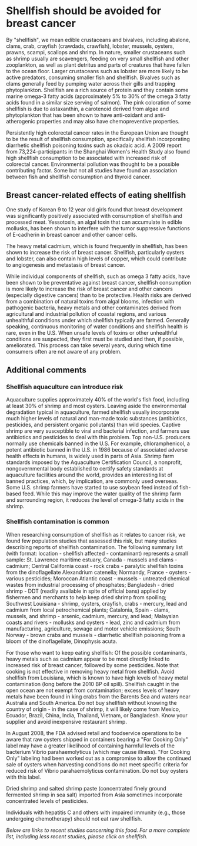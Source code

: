 

#  Shellfish should be avoided for breast cancer 

By "shellfish", we mean edible crustaceans and bivalves, including abalone, clams, crab, crayfish (crawdads, crawfish), lobster, mussels, oysters, prawns, scampi, scallops and shrimp. In nature, smaller crustaceans such as shrimp usually are scavengers, feeding on very small shellfish and other zooplankton, as well as plant detritus and parts of creatures that have fallen to the ocean floor. Larger crustaceans such as lobster are more likely to be active predators, consuming smaller fish and shellfish. Bivalves such as clams generally feed by pumping water across their gills and trapping phytoplankton. Shellfish are a rich source of protein and they contain some marine omega-3 fatty acids (approximately 5% to 30% of the omega 3 fatty acids found in a similar size serving of salmon). The pink coloration of some shellfish is due to astaxanthin, a carotenoid derived from algae and phytoplankton that has been shown to have anti-oxidant and anti-atherogenic properties and may also have chemopreventive properties.

Persistently high colorectal cancer rates in the European Union are thought to be the result of shellfish consumption, specifically shellfish incorporating diarrhetic shellfish poisoning toxins such as okadaic acid. A 2009 report from 73,224-participants in the Shanghai Women's Health Study also found high shellfish consumption to be associated with increased risk of colorectal cancer. Environmental pollution was thought to be a possible contributing factor. Some but not all studies have found an association between fish and shellfish consumption and thyroid cancer.

## Breast cancer-related effects of eating shellfish 

One study of Korean 9 to 12 year old girls found that breast development was significantly positively associated with consumption of shellfish and processed meat. Yessotoxin, an algal toxin that can accumulate in edible mollusks, has been shown to interfere with the tumor suppressive functions of E-cadherin in breast cancer and other cancer cells.

The heavy metal cadmium, which is found frequently in shellfish, has been shown to increase the risk of breast cancer. Shellfish, particularly oysters and lobster, can also contain high levels of copper, which could contribute to angiogenesis and metastasis of breast cancer.

While individual components of shellfish, such as omega 3 fatty acids, have been shown to be preventative against breast cancer, shellfish consumption is more likely to increase the risk of breast cancer and other cancers (especially digestive cancers) than to be protective. Health risks are derived from a combination of natural toxins from algal blooms, infection with pathogenic bacteria, heavy metals and other contaminates derived from agricultural and industrial pollution of coastal regions, and various unhealthful conditions under which shellfish typically are farmed. Generally speaking, continuous monitoring of water conditions and shellfish health is rare, even in the U.S. When unsafe levels of toxins or other unhealthful conditions are suspected, they first must be studied and then, if possible, ameliorated. This process can take several years, during which time consumers often are not aware of any problem.

## Additional comments

### Shellfish aquaculture can introduce risk

Aquaculture supplies approximately 40% of the world's fish food, including at least 30% of shrimp and most oysters. Leaving aside the environmental degradation typical in aquaculture, farmed shellfish usually incorporate much higher levels of natural and man-made toxic substances (antibiotics, pesticides, and persistent organic pollutants) than wild species. Captive shrimp are very susceptible to viral and bacterial infection, and farmers use antibiotics and pesticides to deal with this problem. Top non-U.S. producers normally use chemicals banned in the U.S. For example, chloramphenicol, a potent antibiotic banned in the U.S. in 1986 because of associated adverse health effects in humans, is widely used in parts of Asia. Shrimp farm standards imposed by the Aquaculture Certification Council, a nonprofit, nongovernmental body established to certify safety standards at aquaculture facilities around the world, provides an interesting list of banned practices, which, by implication, are commonly used overseas. Some U.S. shrimp farmers have started to use soybean feed instead of fish-based feed. While this may improve the water quality of the shrimp farm and surrounding region, it reduces the level of omega-3 fatty acids in the shrimp.

### Shellfish contamination is common

When researching consumption of shellfish as it relates to cancer risk, we found few population studies that assessed this risk, but many studies describing reports of shellfish contamination. The following summary list (with format: location - shellfish affected - contaminant) represents a small sample: St. Lawrence maritime estuary, Canada - mussels and clams - cadmium; Central California coast - rock crabs - paralytic shellfish toxins from the dinoflagellate Alexandrium catenella; Normandy, France - oysters - various pesticides; Moroccan Atlantic coast - mussels - untreated chemical wastes from industrial processing of phosphates; Bangladesh - dried shrimp - DDT (readily available in spite of official bans) applied by fishermen and merchants to help keep dried shrimp from spoiling; Southwest Louisiana - shrimp, oysters, crayfish, crabs - mercury, lead and cadmium from local petrochemical plants; Catalonia, Spain - clams, mussels, and shrimp - arsenic, cadmium, mercury, and lead; Malaysian coasts and rivers - mollusks and oysters - lead, zinc and cadmium from manufacturing, agriculture, sewage and motor vehicle emissions; South Norway - brown crabs and mussels - diarrhetic shellfish poisoning from a bloom of the dinoflagellate, Dinophysis acuta.

For those who want to keep eating shellfish: Of the possible contaminants, heavy metals such as cadmium appear to be most directly linked to increased risk of breast cancer, followed by some pesticides. Note that cooking is not effective in removing heavy metal from shellfish. Avoid shellfish from Louisiana, which is known to have high levels of heavy metal contamination (long before the 2010 BP oil spill). Shellfish caught in the open ocean are not exempt from contamination; excess levels of heavy metals have been found in king crabs from the Barents Sea and waters near Australia and South America. Do not buy shellfish without knowing the country of origin - in the case of shrimp, it will likely come from Mexico, Ecuador, Brazil, China, India, Thailand, Vietnam, or Bangladesh. Know your supplier and avoid inexpensive restaurant shrimp.

In August 2008, the FDA advised retail and foodservice operations to be aware that raw oysters shipped in containers bearing a "For Cooking Only" label may have a greater likelihood of containing harmful levels of the bacterium Vibrio parahaemolyticus (which may cause illness). "For Cooking Only" labeling had been worked out as a compromise to allow the continued sale of oysters when harvesting conditions do not meet specific criteria for reduced risk of Vibrio parahaemolyticus contamination. Do not buy oysters with this label.

Dried shrimp and salted shrimp paste (concentrated finely ground fermented shrimp in sea salt) imported from Asia sometimes incorporate concentrated levels of pesticides.

Individuals with hepatitis C and others with impaired immunity (e.g., those undergoing chemotherapy) should not eat raw shellfish.

_Below are links to recent studies concerning this food. For a more complete list, including less recent studies, please click on shellfish._


  


